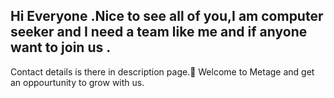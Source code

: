 ## Hi Everyone .Nice to see all of you,I am computer seeker and I need a team like me and if anyone want to join us .
Contact details is there in description page.👋
Welcome to Metage and get an oppourtunity to grow with us.
<!--
**Abhi14911/Abhi14911** is a ✨ _special_ ✨ repository because its `README.md` (this file) appears on your GitHub profile.

Here are some ideas to get you started:

- 🔭 I’m currently working on creator content.
- 🌱 I’m currently learning to set up a new team for my next project.
- 👯 I’m looking to collaborate with Graphic designer and a Developer too.
- 🤔 I’m looking for help in my project and who will join us ,i have something very special for them,those who are intrested can email me anytime and feel free to contqact us.
- 💬 Ask me about my project details.
- 📫 How to reach me: 
- 😄 Pronouns: ...
- ⚡ Fun fact: ...
-->
